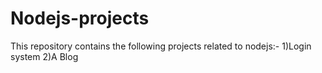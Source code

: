 # Nodejs-projects

This repository contains the following projects related to nodejs:-
1)Login system
2)A Blog

